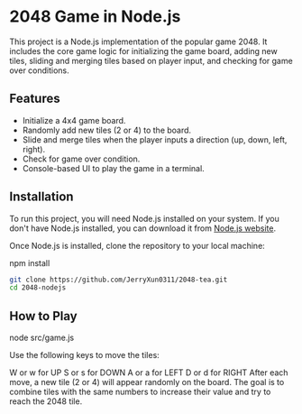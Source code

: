 # 2048 Game in Node.js

This project is a Node.js implementation of the popular game 2048. It includes the core game logic for initializing the game board, adding new tiles, sliding and merging tiles based on player input, and checking for game over conditions.

## Features

- Initialize a 4x4 game board.
- Randomly add new tiles (2 or 4) to the board.
- Slide and merge tiles when the player inputs a direction (up, down, left, right).
- Check for game over condition.
- Console-based UI to play the game in a terminal.

## Installation

To run this project, you will need Node.js installed on your system. If you don't have Node.js installed, you can download it from [Node.js website](https://nodejs.org/).

Once Node.js is installed, clone the repository to your local machine:

npm install

```bash
git clone https://github.com/JerryXun0311/2048-tea.git
cd 2048-nodejs
```

## How to Play
node src/game.js


Use the following keys to move the tiles:

W or w for UP
S or s for DOWN
A or a for LEFT
D or d for RIGHT
After each move, a new tile (2 or 4) will appear randomly on the board. The goal is to combine tiles with the same numbers to increase their value and try to reach the 2048 tile.